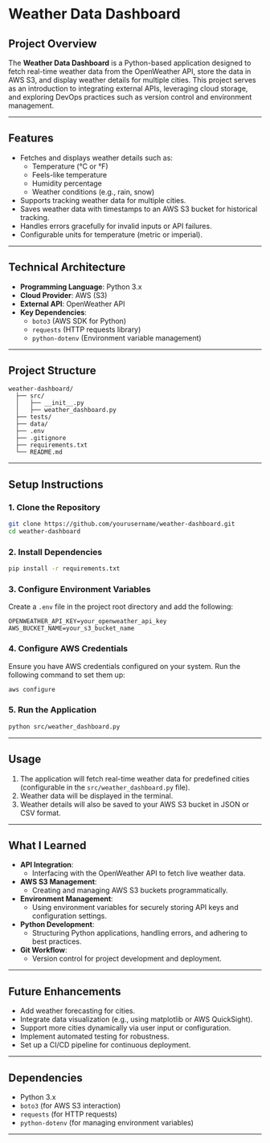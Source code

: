 # **Weather Data Dashboard**

## **Project Overview**
The **Weather Data Dashboard** is a Python-based application designed to fetch real-time weather data from the OpenWeather API, store the data in AWS S3, and display weather details for multiple cities. This project serves as an introduction to integrating external APIs, leveraging cloud storage, and exploring DevOps practices such as version control and environment management.

---

## **Features**
- Fetches and displays weather details such as:
  - Temperature (°C or °F)
  - Feels-like temperature
  - Humidity percentage
  - Weather conditions (e.g., rain, snow)
- Supports tracking weather data for multiple cities.
- Saves weather data with timestamps to an AWS S3 bucket for historical tracking.
- Handles errors gracefully for invalid inputs or API failures.
- Configurable units for temperature (metric or imperial).

---

## **Technical Architecture**
- **Programming Language**: Python 3.x
- **Cloud Provider**: AWS (S3)
- **External API**: OpenWeather API
- **Key Dependencies**:
  - `boto3` (AWS SDK for Python)
  - `requests` (HTTP requests library)
  - `python-dotenv` (Environment variable management)

---

## **Project Structure**
```
weather-dashboard/
  ├── src/
  │   ├── __init__.py
  │   ├── weather_dashboard.py
  ├── tests/
  ├── data/
  ├── .env
  ├── .gitignore
  ├── requirements.txt
  └── README.md
```

---

## **Setup Instructions**

### **1. Clone the Repository**
```bash
git clone https://github.com/yourusername/weather-dashboard.git
cd weather-dashboard
```

### **2. Install Dependencies**
```bash
pip install -r requirements.txt
```

### **3. Configure Environment Variables**
Create a `.env` file in the project root directory and add the following:
```plaintext
OPENWEATHER_API_KEY=your_openweather_api_key
AWS_BUCKET_NAME=your_s3_bucket_name
```

### **4. Configure AWS Credentials**
Ensure you have AWS credentials configured on your system. Run the following command to set them up:
```bash
aws configure
```

### **5. Run the Application**
```bash
python src/weather_dashboard.py
```

---

## **Usage**
1. The application will fetch real-time weather data for predefined cities (configurable in the `src/weather_dashboard.py` file).
2. Weather data will be displayed in the terminal.
3. Weather details will also be saved to your AWS S3 bucket in JSON or CSV format.

---

## **What I Learned**
- **API Integration**:
  - Interfacing with the OpenWeather API to fetch live weather data.
- **AWS S3 Management**:
  - Creating and managing AWS S3 buckets programmatically.
- **Environment Management**:
  - Using environment variables for securely storing API keys and configuration settings.
- **Python Development**:
  - Structuring Python applications, handling errors, and adhering to best practices.
- **Git Workflow**:
  - Version control for project development and deployment.

---

## **Future Enhancements**
- Add weather forecasting for cities.
- Integrate data visualization (e.g., using matplotlib or AWS QuickSight).
- Support more cities dynamically via user input or configuration.
- Implement automated testing for robustness.
- Set up a CI/CD pipeline for continuous deployment.

---

## **Dependencies**
- Python 3.x
- `boto3` (for AWS S3 interaction)
- `requests` (for HTTP requests)
- `python-dotenv` (for managing environment variables)

---


